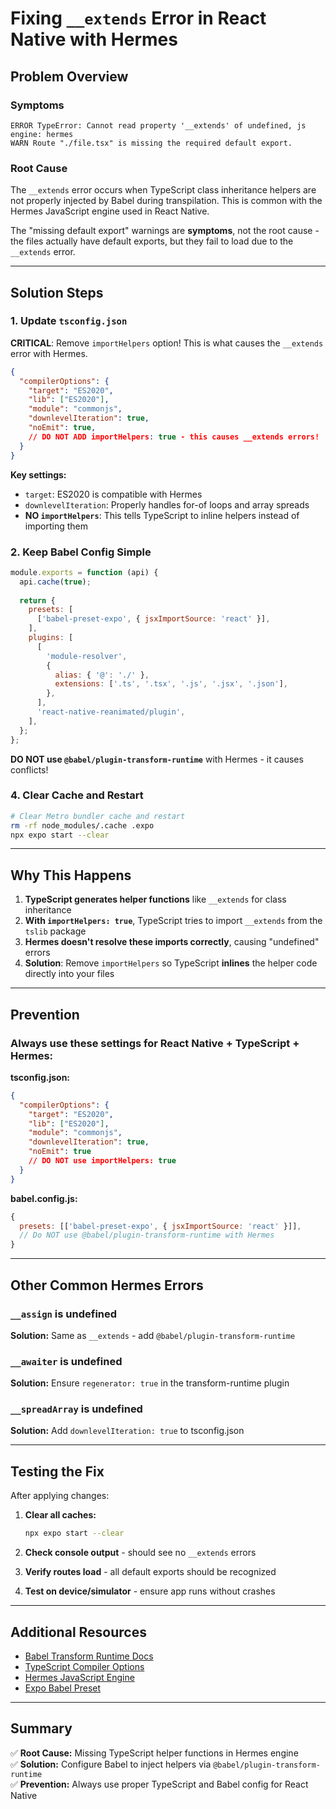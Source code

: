 # Fixing `__extends` Error in React Native with Hermes

## Problem Overview

### Symptoms
```
ERROR TypeError: Cannot read property '__extends' of undefined, js engine: hermes
WARN Route "./file.tsx" is missing the required default export.
```

### Root Cause
The `__extends` error occurs when TypeScript class inheritance helpers are not properly injected by Babel during transpilation. This is common with the Hermes JavaScript engine used in React Native.

The "missing default export" warnings are **symptoms**, not the root cause - the files actually have default exports, but they fail to load due to the `__extends` error.

---

## Solution Steps

### 1. Update `tsconfig.json`

**CRITICAL**: Remove `importHelpers` option! This is what causes the `__extends` error with Hermes.

```json
{
  "compilerOptions": {
    "target": "ES2020",
    "lib": ["ES2020"],
    "module": "commonjs",
    "downlevelIteration": true,
    "noEmit": true,
    // DO NOT ADD importHelpers: true - this causes __extends errors!
  }
}
```

**Key settings:**
- `target`: ES2020 is compatible with Hermes
- `downlevelIteration`: Properly handles for-of loops and array spreads
- **NO `importHelpers`**: This tells TypeScript to inline helpers instead of importing them

### 2. Keep Babel Config Simple

```javascript
module.exports = function (api) {
  api.cache(true);
  
  return {
    presets: [
      ['babel-preset-expo', { jsxImportSource: 'react' }],
    ],
    plugins: [
      [
        'module-resolver',
        {
          alias: { '@': './' },
          extensions: ['.ts', '.tsx', '.js', '.jsx', '.json'],
        },
      ],
      'react-native-reanimated/plugin',
    ],
  };
};
```

**DO NOT use `@babel/plugin-transform-runtime`** with Hermes - it causes conflicts!

### 4. Clear Cache and Restart

```bash
# Clear Metro bundler cache and restart
rm -rf node_modules/.cache .expo
npx expo start --clear
```

---

## Why This Happens

1. **TypeScript generates helper functions** like `__extends` for class inheritance
2. **With `importHelpers: true`**, TypeScript tries to import `__extends` from the `tslib` package
3. **Hermes doesn't resolve these imports correctly**, causing "undefined" errors
4. **Solution**: Remove `importHelpers` so TypeScript **inlines** the helper code directly into your files

---

## Prevention

### Always use these settings for React Native + TypeScript + Hermes:

**tsconfig.json:**
```json
{
  "compilerOptions": {
    "target": "ES2020",
    "lib": ["ES2020"],
    "module": "commonjs",
    "downlevelIteration": true,
    "noEmit": true
    // DO NOT use importHelpers: true
  }
}
```

**babel.config.js:**
```javascript
{
  presets: [['babel-preset-expo', { jsxImportSource: 'react' }]],
  // Do NOT use @babel/plugin-transform-runtime with Hermes
}
```

---

## Other Common Hermes Errors

### `__assign` is undefined
**Solution:** Same as `__extends` - add `@babel/plugin-transform-runtime`

### `__awaiter` is undefined
**Solution:** Ensure `regenerator: true` in the transform-runtime plugin

### `__spreadArray` is undefined
**Solution:** Add `downlevelIteration: true` to tsconfig.json

---

## Testing the Fix

After applying changes:

1. **Clear all caches:**
   ```bash
   npx expo start --clear
   ```

2. **Check console output** - should see no `__extends` errors

3. **Verify routes load** - all default exports should be recognized

4. **Test on device/simulator** - ensure app runs without crashes

---

## Additional Resources

- [Babel Transform Runtime Docs](https://babeljs.io/docs/en/babel-plugin-transform-runtime)
- [TypeScript Compiler Options](https://www.typescriptlang.org/tsconfig)
- [Hermes JavaScript Engine](https://hermesengine.dev/)
- [Expo Babel Preset](https://docs.expo.dev/guides/customizing-metro/#customizing-the-babel-transformer)

---

## Summary

✅ **Root Cause:** Missing TypeScript helper functions in Hermes engine  
✅ **Solution:** Configure Babel to inject helpers via `@babel/plugin-transform-runtime`  
✅ **Prevention:** Always use proper TypeScript and Babel config for React Native  
